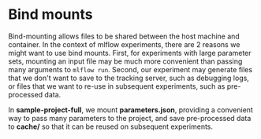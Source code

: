 # Bind mounts
Bind-mounting allows files to be shared between the host machine and container. In the context of mlflow experiments, there are 2 reasons we might want to use bind mounts. First, for experiments with large parameter sets, mounting an input file may be much more convenient than passing many arguments to `mlflow run`. Second, our experiment may generate files that we don't want to save to the tracking server, such as debugging logs, or files that we want to re-use in subsequent experiments, such as pre-processed data. 

In **sample-project-full**, we mount   **parameters.json**, providing a convenient way to pass many parameters to the project, and save pre-processed data to **cache/** so that it can be reused on subsequent experiments.
